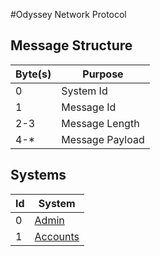 #Odyssey Network Protocol

## Message Structure
|Byte(s)|Purpose|
|---|---|
|0  | System Id |
|1  | Message Id |
|2-3| Message Length |
|4-*| Message Payload |

## Systems
|Id|System|
|---|---|
|0|[Admin](network/systems/admin.md)|
|1|[Accounts](network/systems/accounts.md)|
